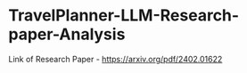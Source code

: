 # TravelPlanner-LLM-Research-paper-Analysis

Link of Research Paper -
https://arxiv.org/pdf/2402.01622
